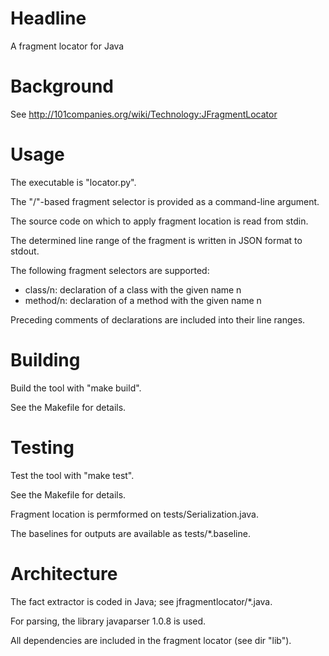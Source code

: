 # Headline

A fragment locator for Java

# Background

See http://101companies.org/wiki/Technology:JFragmentLocator

# Usage

The executable is "locator.py".

The "/"-based fragment selector is provided as a command-line argument.

The source code on which to apply fragment location is read from stdin. 

The determined line range of the fragment is written in JSON format to stdout.

The following fragment selectors are supported:

* class/n: declaration of a class with the given name n 
* method/n: declaration of a method with the given name n

Preceding comments of declarations are included into their line ranges.

# Building

Build the tool with "make build".

See the Makefile for details.

# Testing

Test the tool with "make test".

See the Makefile for details.

Fragment location is permformed on tests/Serialization.java.

The baselines for outputs are available as tests/*.baseline.

# Architecture

The fact extractor is coded in Java; see jfragmentlocator/*.java.

For parsing, the library javaparser 1.0.8 is used.

All dependencies are included in the fragment locator (see dir "lib").
